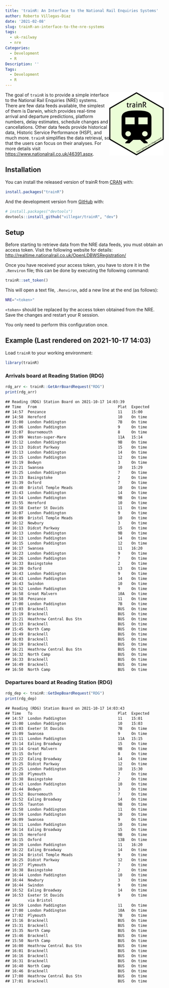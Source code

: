 ```yaml
---
title: 'trainR: An Interface to the National Rail Enquiries Systems'
author: Roberto Villegas-Diaz
date: '2021-02-08'
slug: trainR-an-interface-to-the-nre-systems
tags:
  - uk-railway
  - nre
Categories:
  - Development
  - R
Description: ''
Tags:
  - Development
  - R
---
```


<img src="https://raw.githubusercontent.com/villegar/trainR/main/inst/images/logo.png" alt="logo" align="right" height=200px/>

The goal of `trainR` is to provide a simple interface to the 
National Rail Enquiries (NRE) systems. There are few data feeds 
available, the simplest of them is Darwin, which provides real-time 
arrival and departure predictions, platform numbers, delay estimates, 
schedule changes and cancellations. Other data feeds provide historical 
data, Historic Service Performance (HSP), and much more. `trainR` 
simplifies the data retrieval, so that the users can focus on their 
analyses. For more details visit 
https://www.nationalrail.co.uk/46391.aspx.

## Installation

You can install the released version of trainR from [CRAN](https://CRAN.R-project.org) with:

``` r
install.packages("trainR")
```

And the development version from [GitHub](https://github.com/) with:

``` r
# install.packages("devtools")
devtools::install_github("villegar/trainR", "dev")
```

## Setup
Before starting to retrieve data from the NRE data feeds, you must obtain an access token. 
Visit the following website for details: http://realtime.nationalrail.co.uk/OpenLDBWSRegistration/

Once you have received your access token, you have to store it in the `.Renviron` file; this can be 
done by executing the following command:


```r
trainR::set_token()
```

This will open a text file, `.Renviron`, add a new line at the end (as follows):

```bash
NRE="<token>"
```

`<token>` should be replaced by the access token obtained from the NRE. Save the changes and restart 
your R session.

You only need to perform this configuration once.

## Example (Last rendered on 2021-10-17 14:03)

Load `trainR` to your working environment:

```r
library(trainR)
```

### Arrivals board at Reading Station (RDG)


```r
rdg_arr <- trainR::GetArrBoardRequest("RDG")
print(rdg_arr)
```

```
## Reading (RDG) Station Board on 2021-10-17 14:03:39
## Time   From                                    Plat  Expected
## 14:57  Penzance                                11    15:00
## 14:58  Hereford                                10    On time
## 15:00  London Paddington                       7B    On time
## 15:06  London Paddington                       9     On time
## 15:07  Bournemouth                             8     On time
## 15:09  Weston-super-Mare                       11A   15:14
## 15:12  London Paddington                       9B    On time
## 15:13  Didcot Parkway                          15    On time
## 15:13  London Paddington                       14    On time
## 15:15  London Paddington                       12    On time
## 15:19  Bedwyn                                  3     On time
## 15:21  Swansea                                 10    15:29
## 15:25  London Paddington                       7     On time
## 15:33  Basingstoke                             2     On time
## 15:39  Oxford                                  7     On time
## 15:40  Bristol Temple Meads                    10    On time
## 15:43  London Paddington                       14    On time
## 15:54  London Paddington                       9B    On time
## 15:55  Hereford                                10    On time
## 15:58  Exeter St Davids                        11    On time
## 16:07  London Paddington                       9     On time
## 16:09  Bristol Temple Meads                    10    On time
## 16:12  Newbury                                 3     On time
## 16:13  Didcot Parkway                          15    On time
## 16:13  London Paddington                       9B    On time
## 16:13  London Paddington                       14    On time
## 16:15  London Paddington                       12    On time
## 16:17  Swansea                                 11    16:20
## 16:23  London Paddington                       9     On time
## 16:26  London Paddington                       7     On time
## 16:33  Basingstoke                             2     On time
## 16:39  Oxford                                  13    On time
## 16:43  London Paddington                       9     On time
## 16:43  London Paddington                       14    On time
## 16:43  Swindon                                 10    On time
## 16:52  London Paddington                       9     On time
## 16:58  Great Malvern                           10A   On time
## 16:58  Penzance                                11    On time
## 17:00  London Paddington                       7B    On time
## 15:03  Bracknell                               BUS   On time
## 15:19  Bracknell                               BUS   On time
## 15:21  Heathrow Central Bus Stn                BUS   On time
## 15:33  Bracknell                               BUS   On time
## 15:45  North Camp                              BUS   On time
## 15:49  Bracknell                               BUS   On time
## 16:03  Bracknell                               BUS   On time
## 16:19  Bracknell                               BUS   On time
## 16:21  Heathrow Central Bus Stn                BUS   On time
## 16:32  North Camp                              BUS   On time
## 16:33  Bracknell                               BUS   On time
## 16:49  Bracknell                               BUS   On time
## 16:50  North Camp                              BUS   On time
```

### Departures board at Reading Station (RDG)


```r
rdg_dep <- trainR::GetDepBoardRequest("RDG")
print(rdg_dep)
```

```
## Reading (RDG) Station Board on 2021-10-17 14:03:43
## Time   To                                      Plat  Expected
## 14:57  London Paddington                       11    15:01
## 15:00  London Paddington                       10    15:03
## 15:03  Exeter St Davids                        7B    On time
## 15:09  Swansea                                 9     On time
## 15:11  London Paddington                       11A   15:15
## 15:14  Ealing Broadway                         15    On time
## 15:14  Great Malvern                           9B    On time
## 15:15  Oxford                                  8     On time
## 15:22  Ealing Broadway                         14    On time
## 15:25  Didcot Parkway                          12    On time
## 15:25  London Paddington                       10    15:30
## 15:28  Plymouth                                7     On time
## 15:38  Basingstoke                             2     On time
## 15:43  London Paddington                       10    On time
## 15:44  Bedwyn                                  3     On time
## 15:52  Bournemouth                             7     On time
## 15:52  Ealing Broadway                         14    On time
## 15:55  Taunton                                 9B    On time
## 15:58  London Paddington                       11    On time
## 15:59  London Paddington                       10    On time
## 16:09  Swansea                                 9     On time
## 16:11  London Paddington                       10    On time
## 16:14  Ealing Broadway                         15    On time
## 16:15  Hereford                                9B    On time
## 16:15  Oxford                                  13B   On time
## 16:20  London Paddington                       11    16:20
## 16:22  Ealing Broadway                         14    On time
## 16:24  Bristol Temple Meads                    9     On time
## 16:25  Didcot Parkway                          12    On time
## 16:27  Plymouth                                7     On time
## 16:38  Basingstoke                             2     On time
## 16:44  London Paddington                       10    On time
## 16:44  Newbury                                 3     On time
## 16:44  Swindon                                 9     On time
## 16:52  Ealing Broadway                         14    On time
## 16:53  Exeter St Davids                        9     On time
##        via Bristol                             
## 16:59  London Paddington                       11    On time
## 17:00  London Paddington                       10A   On time
## 17:02  Plymouth                                7B    On time
## 15:16  Bracknell                               BUS   On time
## 15:31  Bracknell                               BUS   On time
## 15:35  North Camp                              BUS   On time
## 15:46  Bracknell                               BUS   On time
## 15:50  North Camp                              BUS   On time
## 16:00  Heathrow Central Bus Stn                BUS   On time
## 16:01  Bracknell                               BUS   On time
## 16:16  Bracknell                               BUS   On time
## 16:31  Bracknell                               BUS   On time
## 16:40  North Camp                              BUS   On time
## 16:46  Bracknell                               BUS   On time
## 17:00  Heathrow Central Bus Stn                BUS   On time
## 17:01  Bracknell                               BUS   On time
```
